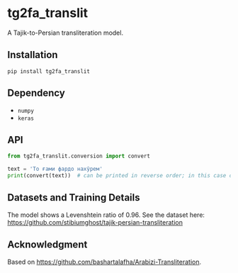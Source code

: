 # tg2fa_translit

A Tajik-to-Persian transliteration model.

## Installation
```pip install tg2fa_translit```

## Dependency
- `numpy`
- `keras`

## API

```py
from tg2fa_translit.conversion import convert

text = 'То ғами фардо нахӯрем'
print(convert(text))  # can be printed in reverse order; in this case copy-paste the output or write directly to a file
```

## Datasets and Training Details

The model shows a Levenshtein ratio of 0.96.
See the dataset here: https://github.com/stibiumghost/tajik-persian-transliteration

## Acknowledgment

Based on https://github.com/bashartalafha/Arabizi-Transliteration.
